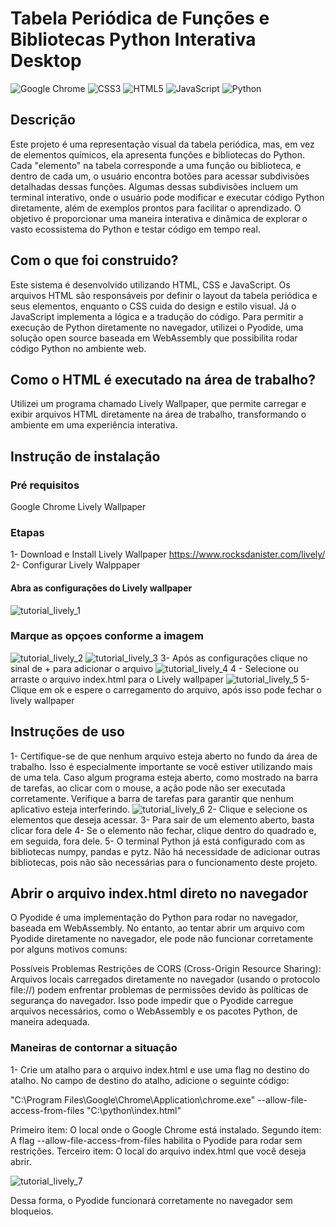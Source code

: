 # Tabela Periódica de Funções e Bibliotecas Python Interativa Desktop
![Google Chrome](https://img.shields.io/badge/Google%20Chrome-4285F4?style=for-the-badge&logo=GoogleChrome&logoColor=white)
![CSS3](https://img.shields.io/badge/css3-%231572B6.svg?style=for-the-badge&logo=css3&logoColor=white)
![HTML5](https://img.shields.io/badge/html5-%23E34F26.svg?style=for-the-badge&logo=html5&logoColor=white)
![JavaScript](https://img.shields.io/badge/javascript-%23323330.svg?style=for-the-badge&logo=javascript&logoColor=%23F7DF1E)
![Python](https://img.shields.io/badge/python-3670A0?style=for-the-badge&logo=python&logoColor=ffdd54)
## Descrição

Este projeto é uma representação visual da tabela periódica, mas, em vez de elementos químicos, ela apresenta funções e bibliotecas do Python. Cada "elemento" na tabela corresponde a uma função ou biblioteca, e dentro de cada um, o usuário encontra botões para acessar subdivisões detalhadas dessas funções. Algumas dessas subdivisões incluem um terminal interativo, onde o usuário pode modificar e executar código Python diretamente, além de exemplos prontos para facilitar o aprendizado. O objetivo é proporcionar uma maneira interativa e dinâmica de explorar o vasto ecossistema do Python e testar código em tempo real.

## Com o que foi construido?
Este sistema é desenvolvido utilizando HTML, CSS e JavaScript. Os arquivos HTML são responsáveis por definir o layout da tabela periódica e seus elementos, enquanto o CSS cuida do design e estilo visual. Já o JavaScript implementa a lógica e a tradução do código. Para permitir a execução de Python diretamente no navegador, utilizei o Pyodide, uma solução open source baseada em WebAssembly que possibilita rodar código Python no ambiente web.

## Como o HTML é executado na área de trabalho?
Utilizei um programa chamado Lively Wallpaper, que permite carregar e exibir arquivos HTML diretamente na área de trabalho, transformando o ambiente em uma experiência interativa.


## Instrução de instalação

### Pré requisitos

Google Chrome
Lively Wallpaper

### Etapas
1- Download e Install Lively Wallpaper
https://www.rocksdanister.com/lively/
2- Configurar Lively Walppaper
#### Abra as configurações do Lively wallpaper
![tutorial_lively_1](https://github.com/user-attachments/assets/79c378e1-3df7-4769-996b-e6a346804f7f)
### Marque as opçoes conforme a imagem
![tutorial_lively_2](https://github.com/user-attachments/assets/6cad62ef-614c-46d8-87be-9cfc3908e9b2)
![tutorial_lively_3](https://github.com/user-attachments/assets/7a78d1d6-260b-456b-a261-8b11542c4a63)
3- Após as configurações clique no sinal de + para adicionar o arquivo
![tutorial_lively_4](https://github.com/user-attachments/assets/5fb15f86-11b5-4701-8f3b-12bd60153a5d)
4 - Selecione ou arraste o arquivo index.html para o Lively wallpaper
![tutorial_lively_5](https://github.com/user-attachments/assets/3740c0be-8dee-48a4-bce1-892df381de7b)
5- Clique em ok e espere o carregamento do arquivo, após isso pode fechar o lively wallpaper
## Instruções de uso
1- Certifique-se de que nenhum arquivo esteja aberto no fundo da área de trabalho. Isso é especialmente importante se você estiver utilizando mais de uma tela. Caso algum programa esteja aberto, como mostrado na barra de tarefas, ao clicar com o mouse, a ação pode não ser executada corretamente. Verifique a barra de tarefas para garantir que nenhum aplicativo esteja interferindo.
![tutorial_lively_6](https://github.com/user-attachments/assets/5412ad5e-cfa8-4093-9cb0-97f7e3a3821a)
2- Clique e selecione os elementos que deseja acessar.
3- Para sair de um elemento aberto, basta clicar fora dele
4- Se o elemento não fechar, clique dentro do quadrado e, em seguida, fora dele.
5- O terminal Python já está configurado com as bibliotecas numpy, pandas e pytz. Não há necessidade de adicionar outras bibliotecas, pois não são necessárias para o funcionamento deste projeto.
## Abrir o arquivo index.html direto no navegador
O Pyodide é uma implementação do Python para rodar no navegador, baseada em WebAssembly. No entanto, ao tentar abrir um arquivo com Pyodide diretamente no navegador, ele pode não funcionar corretamente por alguns motivos comuns:

Possíveis Problemas
Restrições de CORS (Cross-Origin Resource Sharing): Arquivos locais carregados diretamente no navegador (usando o protocolo file://) podem enfrentar problemas de permissões devido às políticas de segurança do navegador. Isso pode impedir que o Pyodide carregue arquivos necessários, como o WebAssembly e os pacotes Python, de maneira adequada.
### Maneiras de contornar a situação

1- Crie um atalho para o arquivo index.html e use uma flag no destino do atalho.
No campo de destino do atalho, adicione o seguinte código:

"C:\Program Files\Google\Chrome\Application\chrome.exe" --allow-file-access-from-files "C:\python\index.html"

Primeiro item: O local onde o Google Chrome está instalado.
Segundo item: A flag --allow-file-access-from-files habilita o Pyodide para rodar sem restrições.
Terceiro item: O local do arquivo index.html que você deseja abrir.

![tutorial_lively_7](https://github.com/user-attachments/assets/c973b773-a8eb-40c0-af5b-30c254e8f0fe)

Dessa forma, o Pyodide funcionará corretamente no navegador sem bloqueios.



